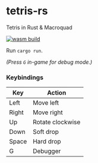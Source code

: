 # tetris-rs
Tetris in Rust & Macroquad

[![wasm build](https://github.com/caengen/tetris-rs/actions/workflows/rust.yml/badge.svg)](https://github.com/caengen/tetris-rs/actions/workflows/rust.yml)


Run `cargo run`. 

_(Press `G` in-game for debug mode.)_

### Keybindings
| Key | Action |
|---|---|
| Left  | Move left |
| Right  | Move right |
| Up  | Rotate clockwise |
| Down  | Soft drop | 
| Space  | Hard drop |
| G | Debugger |
